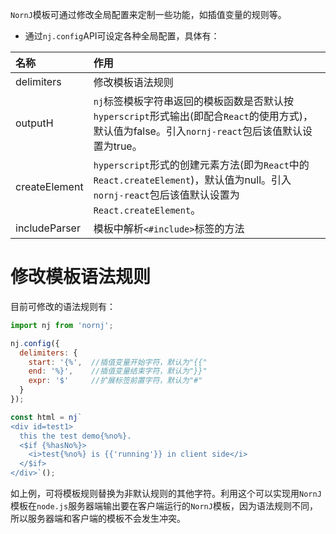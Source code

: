 `NornJ`模板可通过修改全局配置来定制一些功能，如插值变量的规则等。

* 通过`nj.config`API可设定各种全局配置，具体有：

| 名称           | 作用          |
|:------------------|:----------------|
| delimiters  | 修改模板语法规则 |
| outputH    | `nj`标签模板字符串返回的模板函数是否默认按`hyperscript`形式输出(即配合`React`的使用方式)，默认值为false。引入`nornj-react`包后该值默认设置为true。 |
| createElement | `hyperscript`形式的创建元素方法(即为`React`中的`React.createElement`)，默认值为null。引入`nornj-react`包后该值默认设置为`React.createElement`。 |
| includeParser | 模板中解析`<#include>`标签的方法

# 修改模板语法规则

目前可修改的语法规则有：

```js
import nj from 'nornj';

nj.config({
  delimiters: {
    start: '{%',  //插值变量开始字符，默认为"{{"
    end: '%}',    //插值变量结束字符，默认为"}}"
    expr: '$'     //扩展标签前置字符，默认为"#"
  }
});

const html = nj`
<div id=test1>
  this the test demo{%no%}.
  <$if {%hasNo%}>
    <i>test{%no%} is {{'running'}} in client side</i>
  </$if>
</div>`();
```

如上例，可将模板规则替换为非默认规则的其他字符。利用这个可以实现用`NornJ`模板在`node.js`服务器端输出要在客户端运行的`NornJ`模板，因为语法规则不同，所以服务器端和客户端的模板不会发生冲突。